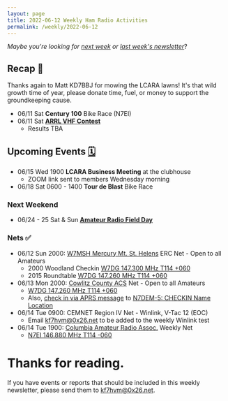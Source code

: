 ```yaml
---
layout: page
title: 2022-06-12 Weekly Ham Radio Activities
permalink: /weekly/2022-06-12
---
```


_Maybe you're looking for [next week](/weekly/2022-06-19) or [last week's newsletter](/weekly/2022-06-05)_?

## Recap 🔁

Thanks again to Matt KD7BBJ for mowing the LCARA lawns! It's that wild
growth time of year, please donate time, fuel, or money to support the
groundkeeping cause.

* 06/11 Sat **Century 100** Bike Race (N7EI)
* 06/11 Sat [**ARRL VHF Contest**](http://www.arrl.org/june-vhf)
  * Results TBA

## Upcoming Events [🗓](/calendar)

* 06/15 Wed 1900 **LCARA Business Meeting** at the clubhouse
  * ZOOM link sent to members Wednesday morning  
* 06/18 Sat 0600 - 1400 **Tour de Blast** Bike Race

### Next Weekend

* 06/24 - 25 Sat & Sun [**Amateur Radio Field Day**](http://www.arrl.org/field-day)

### Nets ✅

- 06/12 Sun 2000: [W7MSH Mercury Mt. St. Helens](https://www.w7msh.org) ERC Net - Open to all Amateurs
  - 2000 Woodland Checkin [W7DG 147.300 MHz T114 +060](https://www.repeaterbook.com/repeaters/details.php?state_id=53&ID=412)
  - 2015 Roundtable [W7DG 147.260 MHz T114 +060](https://www.repeaterbook.com/repeaters/details.php?ID=408&state_id=53)
- 06/13 Mon 2000: [Cowlitz County ACS](http://cowlitzradio.org/) Net - Open to all Amateurs
  - [W7DG 147.260 MHz T114 +060](https://www.repeaterbook.com/repeaters/details.php?ID=408&state_id=53)
  - Also, [check in via APRS message](/info/aprsnet/) to [N7DEM-5: CHECKIN Name Location](https://aprs.fi/?c=message&call=N7DEM-5)
- 06/14 Tue 0900: CEMNET Region IV Net - Winlink, V-Tac 12 (EOC)
  - Email [kf7hvm@0x26.net](mailto:kf7hvm@0x26.net) to be added to the weekly
    Winlink test
- 06/14 Tue 1900: [Columbia Amateur Radio Assoc.](http://www.n7ei.org/) Weekly Net
  - [N7EI 146.880 MHz T114 -060](https://www.repeaterbook.com/repeaters/details.php?ID=142&state_id=41)

# Thanks for reading. 

If you have events or reports that should be included in this weekly
newsletter, please send them to [kf7hvm@0x26.net](mailto:kf7hvm@0x26.net).

